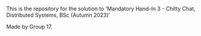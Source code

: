 This is the repository for the solution to 'Mandatory Hand-In 3 - Chitty Chat, Distributed Systems, BSc (Autumn 2023)'

Made by Group 17. 